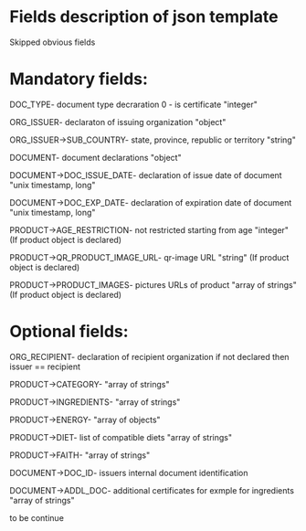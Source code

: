# Fields description of json template

Skipped obvious fields

# Mandatory fields:

DOC_TYPE- document type decraration 0 - is certificate "integer"

ORG_ISSUER- declaraton of issuing organization "object"

ORG_ISSUER->SUB_COUNTRY- state, province, republic or territory "string"

DOCUMENT- document declarations "object"

DOCUMENT->DOC_ISSUE_DATE- declaration of issue date of document "unix timestamp, long"

DOCUMENT->DOC_EXP_DATE- declaration of expiration date of document "unix timestamp, long"

PRODUCT->AGE_RESTRICTION- not restricted starting from age "integer" (If product object is declared)

PRODUCT->QR_PRODUCT_IMAGE_URL- qr-image URL "string" (If product object is declared)

PRODUCT->PRODUCT_IMAGES- pictures URLs of product "array of strings" (If product object is declared)


# Optional fields:

ORG_RECIPIENT- declaration of recipient organization if not declared then issuer == recipient

PRODUCT->CATEGORY- "array of strings"

PRODUCT->INGREDIENTS- "array of strings"

PRODUCT->ENERGY- "array of objects"

PRODUCT->DIET- list of compatible diets "array of strings"

PRODUCT->FAITH- "array of strings"

DOCUMENT->DOC_ID- issuers internal document identification

DOCUMENT->ADDL_DOC- additional certificates for exmple for ingredients "array of strings"


to be continue
